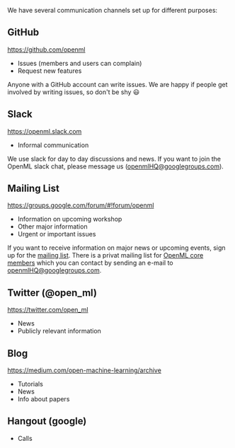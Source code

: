 We have several communication channels set up for different purposes:

## GitHub 
https://github.com/openml
* Issues (members and users can complain)
* Request new features

Anyone with a GitHub account can write issues. We are happy if people get involved by writing issues, so don't be shy :smiley:


## Slack
https://openml.slack.com
* Informal communication

We use slack for day to day discussions and news. If you want to join the OpenML slack chat, please message us (openmlHQ@googlegroups.com).


## Mailing List
https://groups.google.com/forum/#!forum/openml
* Information on upcoming workshop
* Other major information
* Urgent or important issues

If you want to receive information on major news or upcoming events, sign up for the [mailing list](https://groups.google.com/forum/#!forum/openml). There is a privat mailing list for [OpenML core members](https://github.com/openml/OpenML/wiki/Core-team) which you can contact by sending an e-mail to openmlHQ@googlegroups.com.


## Twitter (@open_ml)
https://twitter.com/open_ml
* News
* Publicly relevant information


## Blog
https://medium.com/open-machine-learning/archive
* Tutorials
* News
* Info about papers


## Hangout (google)
* Calls
